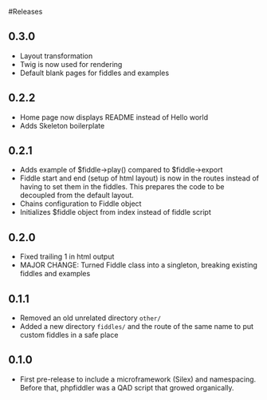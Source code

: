 #Releases

## 0.3.0

- Layout transformation
- Twig is now used for rendering
- Default blank pages for fiddles and examples

## 0.2.2

- Home page now displays README instead of Hello world
- Adds Skeleton boilerplate

## 0.2.1

- Adds example of $fiddle->play() compared to $fiddle->export
- Fiddle start and end (setup of html layout) is now in the routes instead of having to set them in the fiddles. This prepares the code to be decoupled from the default layout.
- Chains configuration to Fiddle object
- Initializes $fiddle object from index instead of fiddle script

## 0.2.0

- Fixed trailing 1 in html output
- MAJOR CHANGE: Turned Fiddle class into a singleton, breaking existing fiddles and examples

## 0.1.1

- Removed an old unrelated directory `other/`
- Added a new directory `fiddles/` and the route of the same name to put custom fiddles in a safe place

## 0.1.0

- First pre-release to include a microframework (Silex) and namespacing. Before that, phpfiddler was a QAD script that growed organically.